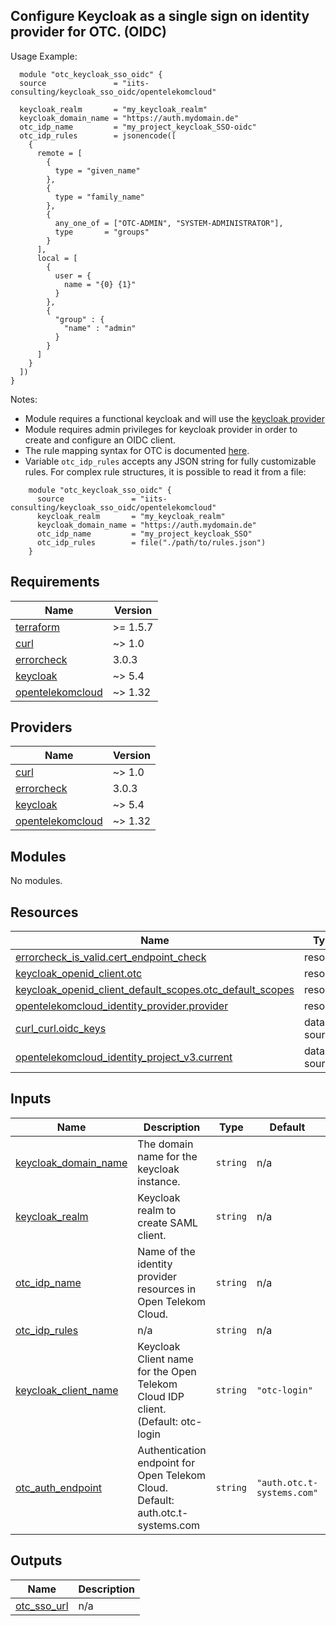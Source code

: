 ## Configure Keycloak as a single sign on identity provider for OTC. (OIDC)

Usage Example:

```hcl
  module "otc_keycloak_sso_oidc" {
  source               = "iits-consulting/keycloak_sso_oidc/opentelekomcloud"

  keycloak_realm       = "my_keycloak_realm"
  keycloak_domain_name = "https://auth.mydomain.de"
  otc_idp_name         = "my_project_keycloak_SSO-oidc"
  otc_idp_rules        = jsonencode([
    {
      remote = [
        {
          type = "given_name"
        },
        {
          type = "family_name"
        },
        {
          any_one_of = ["OTC-ADMIN", "SYSTEM-ADMINISTRATOR"],
          type       = "groups"
        }
      ],
      local = [
        {
          user = {
            name = "{0} {1}"
          }
        },
        {
          "group" : {
            "name" : "admin"
          }
        }
      ]
    }
  ])
}
```

Notes:

- Module requires a functional keycloak and will use the [keycloak provider](https://registry.terraform.io/providers/mrparkers/keycloak/latest/docs)
- Module requires admin privileges for keycloak provider in order to create and configure an OIDC client.
- The rule mapping syntax for OTC is documented [here](https://docs.otc.t-systems.com/en-us/usermanual/iam/en-us_topic_0079620340.html).
- Variable `otc_idp_rules` accepts any JSON string for fully customizable rules. For complex rule structures, it is possible to read it from a file:

```hcl
    module "otc_keycloak_sso_oidc" {
      source               = "iits-consulting/keycloak_sso_oidc/opentelekomcloud"
      keycloak_realm       = "my_keycloak_realm"
      keycloak_domain_name = "https://auth.mydomain.de"
      otc_idp_name         = "my_project_keycloak_SSO"
      otc_idp_rules        = file("./path/to/rules.json")
    }
```

<!-- BEGIN_TF_DOCS -->
## Requirements

| Name | Version |
|------|---------|
| <a name="requirement_terraform"></a> [terraform](#requirement\_terraform) | >= 1.5.7 |
| <a name="requirement_curl"></a> [curl](#requirement\_curl) | ~> 1.0 |
| <a name="requirement_errorcheck"></a> [errorcheck](#requirement\_errorcheck) | 3.0.3 |
| <a name="requirement_keycloak"></a> [keycloak](#requirement\_keycloak) | ~> 5.4 |
| <a name="requirement_opentelekomcloud"></a> [opentelekomcloud](#requirement\_opentelekomcloud) | ~> 1.32 |

## Providers

| Name | Version |
|------|---------|
| <a name="provider_curl"></a> [curl](#provider\_curl) | ~> 1.0 |
| <a name="provider_errorcheck"></a> [errorcheck](#provider\_errorcheck) | 3.0.3 |
| <a name="provider_keycloak"></a> [keycloak](#provider\_keycloak) | ~> 5.4 |
| <a name="provider_opentelekomcloud"></a> [opentelekomcloud](#provider\_opentelekomcloud) | ~> 1.32 |

## Modules

No modules.

## Resources

| Name | Type |
|------|------|
| [errorcheck_is_valid.cert_endpoint_check](https://registry.terraform.io/providers/iits-consulting/errorcheck/3.0.3/docs/resources/is_valid) | resource |
| [keycloak_openid_client.otc](https://registry.terraform.io/providers/keycloak/keycloak/latest/docs/resources/openid_client) | resource |
| [keycloak_openid_client_default_scopes.otc_default_scopes](https://registry.terraform.io/providers/keycloak/keycloak/latest/docs/resources/openid_client_default_scopes) | resource |
| [opentelekomcloud_identity_provider.provider](https://registry.terraform.io/providers/opentelekomcloud/opentelekomcloud/latest/docs/resources/identity_provider) | resource |
| [curl_curl.oidc_keys](https://registry.terraform.io/providers/anschoewe/curl/latest/docs/data-sources/curl) | data source |
| [opentelekomcloud_identity_project_v3.current](https://registry.terraform.io/providers/opentelekomcloud/opentelekomcloud/latest/docs/data-sources/identity_project_v3) | data source |

## Inputs

| Name | Description | Type | Default | Required |
|------|-------------|------|---------|:--------:|
| <a name="input_keycloak_domain_name"></a> [keycloak\_domain\_name](#input\_keycloak\_domain\_name) | The domain name for the keycloak instance. | `string` | n/a | yes |
| <a name="input_keycloak_realm"></a> [keycloak\_realm](#input\_keycloak\_realm) | Keycloak realm to create SAML client. | `string` | n/a | yes |
| <a name="input_otc_idp_name"></a> [otc\_idp\_name](#input\_otc\_idp\_name) | Name of the identity provider resources in Open Telekom Cloud. | `string` | n/a | yes |
| <a name="input_otc_idp_rules"></a> [otc\_idp\_rules](#input\_otc\_idp\_rules) | n/a | `string` | n/a | yes |
| <a name="input_keycloak_client_name"></a> [keycloak\_client\_name](#input\_keycloak\_client\_name) | Keycloak Client name for the Open Telekom Cloud IDP client. (Default: otc-login | `string` | `"otc-login"` | no |
| <a name="input_otc_auth_endpoint"></a> [otc\_auth\_endpoint](#input\_otc\_auth\_endpoint) | Authentication endpoint for Open Telekom Cloud. Default: auth.otc.t-systems.com | `string` | `"auth.otc.t-systems.com"` | no |

## Outputs

| Name | Description |
|------|-------------|
| <a name="output_otc_sso_url"></a> [otc\_sso\_url](#output\_otc\_sso\_url) | n/a |
<!-- END_TF_DOCS -->

